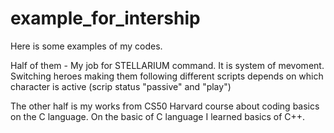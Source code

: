 # example_for_intership
Here is some examples of my codes. 

Half of them - My job for STELLARIUM command. It is system of mevoment. Switching heroes making them following different scripts depends on which character is active (scrip status "passive" and "play")

The other half is my works from CS50 Harvard course about coding basics on the C language. 
On the basic of C language I learned basics of C++. 

